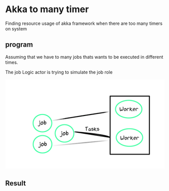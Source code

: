 # Akka to many timer

Finding resource usage of akka framework
when there are too many timers on system

## program
Assuming that we have to many jobs thats wants to be executed in different times.

The job Logic actor is trying to simulate the job role

![story](img/story.png)


## Result